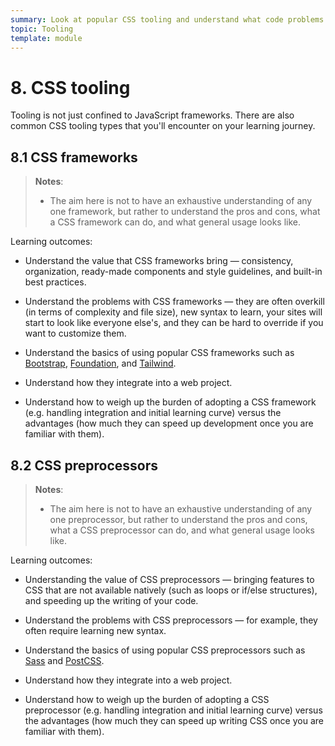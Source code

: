 ```yaml
---
summary: Look at popular CSS tooling and understand what code problems they can solve.
topic: Tooling
template: module
---
```


# 8. CSS tooling

Tooling is not just confined to JavaScript frameworks. There are also common CSS tooling types that you'll encounter on your learning journey.

## 8.1 CSS frameworks

> **Notes**:
>
> - The aim here is not to have an exhaustive understanding of any one framework, but rather to understand the pros and cons, what a CSS framework can do, and what general usage looks like.

Learning outcomes:

- Understand the value that CSS frameworks bring — consistency, organization, ready-made components and style guidelines, and built-in best practices.

- Understand the problems with CSS frameworks — they are often overkill (in terms of complexity and file size), new syntax to learn, your sites will start to look like everyone else's, and they can be hard to override if you want to customize them.

- Understand the basics of using popular CSS frameworks such as [Bootstrap](https://getbootstrap.com/), [Foundation](https://get.foundation/), and [Tailwind](https://tailwindcss.com/).

- Understand how they integrate into a web project.

- Understand how to weigh up the burden of adopting a CSS framework (e.g. handling integration and initial learning curve) versus the advantages (how much they can speed up development once you are familiar with them).

## 8.2 CSS preprocessors

> **Notes**:
>
> - The aim here is not to have an exhaustive understanding of any one preprocessor, but rather to understand the pros and cons, what a CSS preprocessor can do, and what general usage looks like.

Learning outcomes:

- Understanding the value of CSS preprocessors — bringing features to CSS that are not available natively (such as loops or if/else structures), and speeding up the writing of your code.

- Understand the problems with CSS preprocessors — for example, they often require learning new syntax.

- Understand the basics of using popular CSS preprocessors such as [Sass](https://sass-lang.com/) and [PostCSS](https://postcss.org/).

- Understand how they integrate into a web project.

- Understand how to weigh up the burden of adopting a CSS preprocessor (e.g. handling integration and initial learning curve) versus the advantages (how much they can speed up writing CSS once you are familiar with them).
